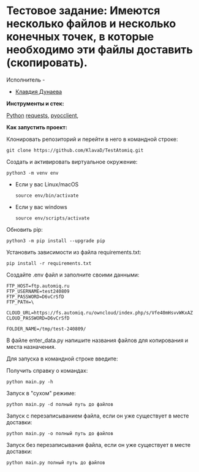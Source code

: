 # Тестовое задание: Имеются несколько файлов и несколько конечных точек, в которые необходимо эти файлы доставить (скопировать). 

Исполнитель - 
*   [Клавдия Дунаева](https://www.t.me/klodunaeva)

**Инструменты и стек:**

[Python](https://www.python.org/) 
[requests](https://pypi.org/project/requests/),
[pyocclient](https://github.com/owncloud/pyocclient/tree/master),



**Как запустить проект:**

Клонировать репозиторий и перейти в него в командной строке:

```
git clone https://github.com/KlavaD/TestAtomiq.git
```


Создать и активировать виртуальное окружение:

```
python3 -m venv env
```

* Если у вас Linux/macOS

    ```
    source env/bin/activate
    ```

* Если у вас windows

    ```
    source env/scripts/activate
    ```

Обновить pip:

```
python3 -m pip install --upgrade pip
```

Установить зависимости из файла requirements.txt:

```
pip install -r requirements.txt
```
Создайте .env файл и заполните своими данными:
```
FTP_HOST=ftp.automiq.ru
FTP_USERNAME=test240809
FTP_PASSWORD=D6vCrSfD
FTP_PATH=\

CLOUD_URL=https://fs.automiq.ru/owncloud/index.php/s/Vfe40mHsvvWKxAZ
CLOUD_PASSWORD=D6vCrSfD

FOLDER_NAME=/tmp/test-240809/
```
В файле enter_data.py напишите названия файлов для копирования и места назначения.

Для запуска в командной строке введите:

Получить справку о командах: 
```
python main.py -h
```

Запуск в "сухом" режиме: 
```
python main.py -d полный путь до файлов
```
Запуск с перезаписыванием файла, если он уже существует в месте доставки:
```
python main.py -o полный путь до файлов
```
Запуск без перезаписывания файла, если он уже существует в месте доставки:
```
python main.py полный путь до файлов
```
